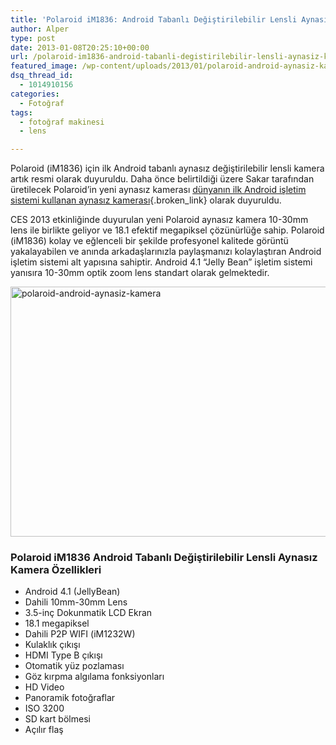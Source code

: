 ```yaml
---
title: 'Polaroid iM1836: Android Tabanlı Değiştirilebilir Lensli Aynasız Kamera Duyuruldu [CES 2013]'
author: Alper
type: post
date: 2013-01-08T20:25:10+00:00
url: /polaroid-im1836-android-tabanli-degistirilebilir-lensli-aynasiz-kamera-duyuruldu-ces-2013/
featured_image: /wp-content/uploads/2013/01/polaroid-android-aynasiz-kamera1-100x100.jpg
dsq_thread_id:
  - 1014910156
categories:
  - Fotoğraf
tags:
  - fotoğraf makinesi
  - lens

---
```

Polaroid (iM1836) için ilk Android tabanlı aynasız değiştirilebilir lensli kamera artık resmi olarak duyuruldu. Daha önce belirtildiği üzere Sakar tarafından üretilecek Polaroid&#8217;in yeni aynasız kamerası [dünyanın ilk Android işletim sistemi kullanan aynasız kamerası][1]{.broken_link} olarak duyuruldu.

CES 2013 etkinliğinde duyurulan yeni Polaroid aynasız kamera 10-30mm lens ile birlikte geliyor ve 18.1 efektif megapiksel çözünürlüğe sahip. Polaroid (iM1836) kolay ve eğlenceli bir şekilde profesyonel kalitede görüntü yakalayabilen ve anında arkadaşlarınızla paylaşmanızı kolaylaştıran Android işletim sistemi alt yapısına sahiptir. Android 4.1 &#8220;Jelly Bean&#8221; işletim sistemi yanısıra 10-30mm optik zoom lens standart olarak gelmektedir.

<img class="aligncenter size-full wp-image-10586" alt="polaroid-android-aynasiz-kamera" src="https://www.murekkep.org/wp-content/uploads/2013/01/polaroid-android-aynasiz-kamera1.jpg" width="530" height="400" srcset="https://www.murekkep.org/wp-content/uploads/2013/01/polaroid-android-aynasiz-kamera1.jpg 530w, https://www.murekkep.org/wp-content/uploads/2013/01/polaroid-android-aynasiz-kamera1-400x301.jpg 400w, https://www.murekkep.org/wp-content/uploads/2013/01/polaroid-android-aynasiz-kamera1-50x37.jpg 50w, https://www.murekkep.org/wp-content/uploads/2013/01/polaroid-android-aynasiz-kamera1-125x94.jpg 125w, https://www.murekkep.org/wp-content/uploads/2013/01/polaroid-android-aynasiz-kamera1-265x200.jpg 265w, https://www.murekkep.org/wp-content/uploads/2013/01/polaroid-android-aynasiz-kamera1-404x305.jpg 404w" sizes="(max-width: 530px) 100vw, 530px" /> 

### Polaroid iM1836 Android Tabanlı Değiştirilebilir Lensli Aynasız Kamera Özellikleri

  * Android 4.1 (JellyBean)
  * Dahili 10mm-30mm Lens
  * 3.5-inç Dokunmatik LCD Ekran
  * 18.1 megapiksel
  * Dahili P2P WIFI (iM1232W)
  * Kulaklık çıkışı
  * HDMI Type B çıkışı
  * Otomatik yüz pozlaması
  * Göz kırpma algılama fonksiyonları
  * HD Video
  * Panoramik fotoğraflar
  * ISO 3200
  * SD kart bölmesi
  * Açılır flaş

 [1]: https://www.murekkep.org/polaroid-dunyanin-ilk-android-tabanli-degistirilebilir-lensli-aynasiz-kamerasini-duyurabilir-9959